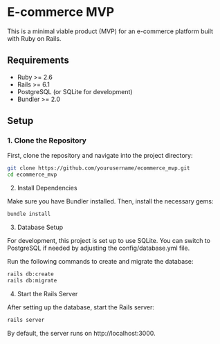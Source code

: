 # E-commerce MVP

This is a minimal viable product (MVP) for an e-commerce platform built with Ruby on Rails.

## Requirements

- Ruby >= 2.6
- Rails >= 6.1
- PostgreSQL (or SQLite for development)
- Bundler >= 2.0

## Setup

### 1. Clone the Repository

First, clone the repository and navigate into the project directory:

```bash
git clone https://github.com/yourusername/ecommerce_mvp.git
cd ecommerce_mvp
```

2. Install Dependencies

Make sure you have Bundler installed. Then, install the necessary gems:

```bash
bundle install
```

3. Database Setup

For development, this project is set up to use SQLite. You can switch to PostgreSQL if needed by adjusting the config/database.yml file.

Run the following commands to create and migrate the database:

```bash
rails db:create
rails db:migrate
```

4. Start the Rails Server

After setting up the database, start the Rails server:

```bash
rails server
```

By default, the server runs on http://localhost:3000.

